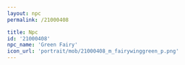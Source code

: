 ```yaml
---
layout: npc
permalink: /21000408

title: Npc
id: '21000408'
npc_name: 'Green Fairy'
icon_url: 'portrait/mob/21000408_m_fairywinggreen_p.png'
---
```

